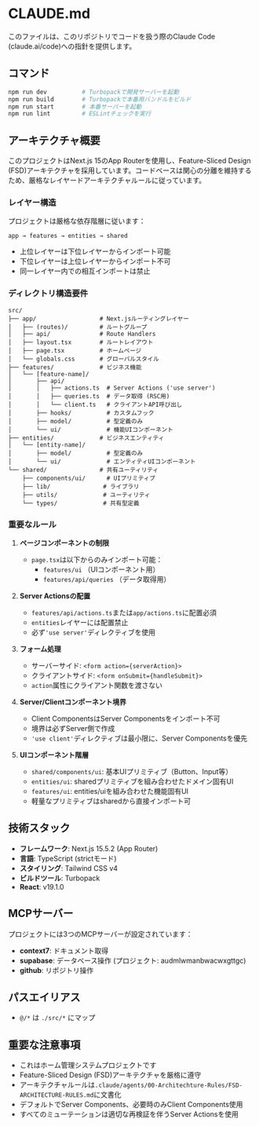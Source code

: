 # CLAUDE.md

このファイルは、このリポジトリでコードを扱う際のClaude Code (claude.ai/code)への指針を提供します。

## コマンド

```bash
npm run dev          # Turbopackで開発サーバーを起動
npm run build        # Turbopackで本番用バンドルをビルド
npm run start        # 本番サーバーを起動
npm run lint         # ESLintチェックを実行
```

## アーキテクチャ概要

このプロジェクトはNext.js 15のApp Routerを使用し、Feature-Sliced Design (FSD)アーキテクチャを採用しています。コードベースは関心の分離を維持するため、厳格なレイヤードアーキテクチャルールに従っています。

### レイヤー構造

プロジェクトは厳格な依存階層に従います：
```
app → features → entities → shared
```
- 上位レイヤーは下位レイヤーからインポート可能
- 下位レイヤーは上位レイヤーからインポート不可
- 同一レイヤー内での相互インポートは禁止

### ディレクトリ構造要件

```
src/
├── app/                  # Next.jsルーティングレイヤー
│   ├── (routes)/         # ルートグループ
│   ├── api/              # Route Handlers
│   ├── layout.tsx        # ルートレイアウト
│   ├── page.tsx          # ホームページ
│   └── globals.css       # グローバルスタイル
├── features/             # ビジネス機能
│   └── [feature-name]/
│       ├── api/
│       │   ├── actions.ts  # Server Actions ('use server')
│       │   ├── queries.ts  # データ取得 (RSC用)
│       │   └── client.ts   # クライアントAPI呼び出し
│       ├── hooks/          # カスタムフック
│       ├── model/          # 型定義のみ
│       └── ui/             # 機能UIコンポーネント
├── entities/             # ビジネスエンティティ
│   └── [entity-name]/
│       ├── model/          # 型定義のみ
│       └── ui/             # エンティティUIコンポーネント
└── shared/               # 共有ユーティリティ
    ├── components/ui/      # UIプリミティブ
    ├── lib/               # ライブラリ
    ├── utils/             # ユーティリティ
    └── types/             # 共有型定義
```

### 重要なルール

1. **ページコンポーネントの制限**
   - `page.tsx`は以下からのみインポート可能：
     - `features/ui` （UIコンポーネント用）
     - `features/api/queries` （データ取得用）

2. **Server Actionsの配置**
   - `features/api/actions.ts`または`app/actions.ts`に配置必須
   - `entities`レイヤーには配置禁止
   - 必ず`'use server'`ディレクティブを使用

3. **フォーム処理**
   - サーバーサイド: `<form action={serverAction}>`
   - クライアントサイド: `<form onSubmit={handleSubmit}>`
   - `action`属性にクライアント関数を渡さない

4. **Server/Clientコンポーネント境界**
   - Client ComponentsはServer Componentsをインポート不可
   - 境界は必ずServer側で作成
   - `'use client'`ディレクティブは最小限に、Server Componentsを優先

5. **UIコンポーネント階層**
   - `shared/components/ui`: 基本UIプリミティブ（Button、Input等）
   - `entities/ui`: sharedプリミティブを組み合わせたドメイン固有UI
   - `features/ui`: entities/uiを組み合わせた機能固有UI
   - 軽量なプリミティブはsharedから直接インポート可

## 技術スタック

- **フレームワーク**: Next.js 15.5.2 (App Router)
- **言語**: TypeScript (strictモード)
- **スタイリング**: Tailwind CSS v4
- **ビルドツール**: Turbopack
- **React**: v19.1.0

## MCPサーバー

プロジェクトには3つのMCPサーバーが設定されています：
- **context7**: ドキュメント取得
- **supabase**: データベース操作 (プロジェクト: audmlwmanbwacwxgttgc)
- **github**: リポジトリ操作

## パスエイリアス

- `@/*` は `./src/*` にマップ

## 重要な注意事項

- これはホーム管理システムプロジェクトです
- Feature-Sliced Design (FSD)アーキテクチャを厳格に遵守
- アーキテクチャルールは`.claude/agents/00-Architechture-Rules/FSD-ARCHITECTURE-RULES.md`に文書化
- デフォルトでServer Components、必要時のみClient Components使用
- すべてのミューテーションは適切な再検証を伴うServer Actionsを使用